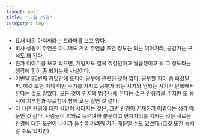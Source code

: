 ```yaml
---
layout: post
title: "11월 25일"
category : Log
---
```




- 요새 나의 아저씨라는 드라마를 보고 있다.
- 회사 생활이 주연은 아니어도 거의 주연급 조연 정도는 되는 이야기라, 공감가는 구석도 꽤 된다.
- 뭔가 이야기를 보고 있으면, 개발자도 결국 직장인이고 월급쟁이고 뭐 그 정도라는 생각에 힘이 좀 빠지는게 사실이다.
- 이번달 26번째 커밋만에 드디어 공부에 관련된 것이 없다. 공부할 힘이 좀 빠졌달까. 이것 또한 이제 어떤 주기를 가지고 공부가 되는 시기와 안되는 시기가 반복해서 온다는 것도 알았다. 모든 것이 인지의 범주내에 온다는 것은 안정감을 주지만 또 동시에 지루함과 무료함이 함께 오는 일인 것 같다.
- 더 나은 환경에 대한 갈망이 사라지는 것은, 그런 환경이 존재하기 어렵다는 생각 때문인 것 같다. 사람들이 의외로 능력여하 불문하고 현재자리를 지키는 것은 새로운 환경에 대한 도전이 나이가 들수록 어려워 지기 때문일 수도 있겠다.(그것 또한 능력일 수도 있지만)
